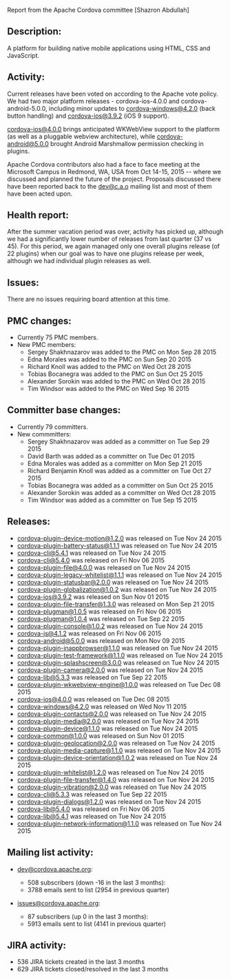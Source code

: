 Report from the Apache Cordova committee [Shazron Abdullah]

## Description: 

A platform for building native mobile applications using HTML, CSS and JavaScript. 
   
## Activity: 

Current releases have been voted on according to the Apache vote policy. We had two major platform releases - cordova-ios-4.0.0 and cordova-android-5.0.0, including minor updates to cordova-windows@4.2.0 (back button handling) and cordova-ios@3.9.2 (iOS 9 support).

cordova-ios@4.0.0 brings anticipated WKWebView support to the platform (as well as a pluggable webview architecture), while cordova-android@5.0.0 brought Android Marshmallow permission checking in plugins.

Apache Cordova contributors also had a face to face meeting at the Microsoft Campus in Redmond, WA, USA from Oct 14-15, 2015 -- where we discussed and planned the future of the project. Proposals discussed there have been reported back to the dev@c.a.o mailing list and most of them have been acted upon.

   
## Health report: 

After the summer vacation period was over, activity has picked up, although we had a significantly lower number of releases from last quarter (37 vs 45). For this period, we again managed only one overall plugins release (of 22 plugins) when our goal was to have one plugins release per week, although we had individual plugin releases as well.
   
## Issues: 

There are no issues requiring board attention at this time.

## PMC changes: 
   
 - Currently 75 PMC members. 
 - New PMC members: 
    - Sergey Shakhnazarov was added to the PMC on Mon Sep 28 2015 
    - Edna Morales was added to the PMC on Sun Sep 20 2015 
    - Richard Knoll was added to the PMC on Wed Oct 28 2015 
    - Tobias Bocanegra was added to the PMC on Sun Oct 25 2015 
    - Alexander Sorokin was added to the PMC on Wed Oct 28 2015 
    - Tim Windsor was added to the PMC on Wed Sep 16 2015 
   
## Committer base changes: 
   
 - Currently 79 committers. 
 - New commmitters: 
    - Sergey Shakhnazarov was added as a committer on Tue Sep 29 2015 
    - David Barth was added as a committer on Tue Dec 01 2015 
    - Edna Morales was added as a committer on Mon Sep 21 2015 
    - Richard Benjamin Knoll was added as a committer on Tue Oct 27 2015 
    - Tobias Bocanegra was added as a committer on Sun Oct 25 2015 
    - Alexander Sorokin was added as a committer on Wed Oct 28 2015 
    - Tim Windsor was added as a committer on Tue Sep 15 2015 
   
## Releases: 
   
 - cordova-plugin-device-motion@1.2.0 was released on Tue Nov 24 2015 
 - cordova-plugin-battery-status@1.1.1 was released on Tue Nov 24 2015 
 - cordova-cli@5.4.1 was released on Tue Nov 24 2015 
 - cordova-cli@5.4.0 was released on Fri Nov 06 2015 
 - cordova-plugin-file@4.0.0 was released on Tue Nov 24 2015 
 - cordova-plugin-legacy-whitelist@1.1.1 was released on Tue Nov 24 2015 
 - cordova-plugin-statusbar@2.0.0 was released on Tue Nov 24 2015 
 - cordova-plugin-globalization@1.0.2 was released on Tue Nov 24 2015 
 - cordova-ios@3.9.2 was released on Sun Nov 01 2015 
 - cordova-plugin-file-transfer@1.3.0 was released on Mon Sep 21 2015 
 - cordova-plugman@1.0.5 was released on Fri Nov 06 2015 
 - cordova-plugman@1.0.4 was released on Tue Sep 22 2015 
 - cordova-plugin-console@1.0.2 was released on Tue Nov 24 2015 
 - cordova-js@4.1.2 was released on Fri Nov 06 2015 
 - cordova-android@5.0.0 was released on Mon Nov 09 2015 
 - cordova-plugin-inappbrowser@1.1.0 was released on Tue Nov 24 2015 
 - cordova-plugin-test-framework@1.1.0 was released on Tue Nov 24 2015 
 - cordova-plugin-splashscreen@3.0.0 was released on Tue Nov 24 2015 
 - cordova-plugin-camera@2.0.0 was released on Tue Nov 24 2015 
 - cordova-lib@5.3.3 was released on Tue Sep 22 2015 
 - cordova-plugin-wkwebview-engine@1.0.0 was released on Tue Dec 08 2015 
 - cordova-ios@4.0.0 was released on Tue Dec 08 2015 
 - cordova-windows@4.2.0 was released on Wed Nov 11 2015 
 - cordova-plugin-contacts@2.0.0 was released on Tue Nov 24 2015 
 - cordova-plugin-media@2.0.0 was released on Tue Nov 24 2015 
 - cordova-plugin-device@1.1.0 was released on Tue Nov 24 2015 
 - cordova-common@1.0.0 was released on Sun Nov 01 2015 
 - cordova-plugin-geolocation@2.0.0 was released on Tue Nov 24 2015 
 - cordova-plugin-media-capture@1.1.0 was released on Tue Nov 24 2015 
 - cordova-plugin-device-orientation@1.0.2 was released on Tue Nov 24 2015 
 - cordova-plugin-whitelist@1.2.0 was released on Tue Nov 24 2015 
 - cordova-plugin-file-transfer@1.4.0 was released on Tue Nov 24 2015 
 - cordova-plugin-vibration@2.0.0 was released on Tue Nov 24 2015 
 - cordova-cli@5.3.3 was released on Tue Sep 22 2015 
 - cordova-plugin-dialogs@1.2.0 was released on Tue Nov 24 2015 
 - cordova-lib@5.4.0 was released on Fri Nov 06 2015 
 - cordova-lib@5.4.1 was released on Tue Nov 24 2015 
 - cordova-plugin-network-information@1.1.0 was released on Tue Nov 24 2015 
   
## Mailing list activity: 
   
 - dev@cordova.apache.org:  
    - 508 subscribers (down -16 in the last 3 months): 
    - 3788 emails sent to list (2954 in previous quarter) 
   
 - issues@cordova.apache.org:  
    - 87 subscribers (up 0 in the last 3 months): 
    - 5913 emails sent to list (4141 in previous quarter) 
   
   
## JIRA activity: 
   
 - 536 JIRA tickets created in the last 3 months 
 - 629 JIRA tickets closed/resolved in the last 3 months 
